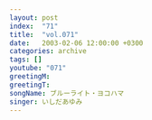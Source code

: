 ```yaml
---
layout: post
index:  "71"
title:  "vol.071"
date:   2003-02-06 12:00:00 +0300
categories: archive
tags: []
youtube: "071"
greetingM: 
greetingT: 
songName: ブルーライト・ヨコハマ
singer: いしだあゆみ
---
```

